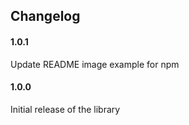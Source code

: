 ## Changelog

#### 1.0.1

Update README image example for npm

#### 1.0.0

Initial release of the library
